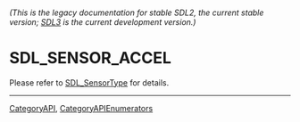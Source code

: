 ###### (This is the legacy documentation for stable SDL2, the current stable version; [SDL3](https://wiki.libsdl.org/SDL3/) is the current development version.)
# SDL_SENSOR_ACCEL

Please refer to [SDL_SensorType](SDL_SensorType) for details.

----
[CategoryAPI](CategoryAPI), [CategoryAPIEnumerators](CategoryAPIEnumerators)

